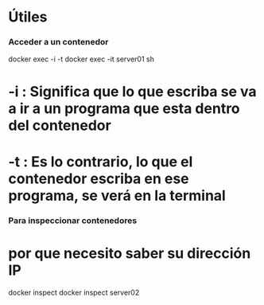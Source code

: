 # Útiles

### Acceder a un contenedor
docker exec -i -t 
docker exec -it server01 sh 
# -i : Significa que lo que escriba se va a ir a un programa que esta dentro del contenedor
# -t : Es lo contrario, lo que el contenedor escriba en ese programa, se verá en la terminal
### Para inspeccionar contenedores
# por que necesito saber su dirección IP
docker inspect <SERVER-NAME>
docker inspect server02
